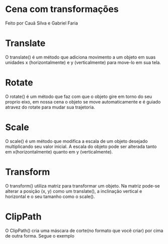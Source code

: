 # Cena com transformações
Feito por Cauã Silva e Gabriel Faria

# Translate

O translate() é um método que adiciona movimento a um objeto em suas unidades x (horizontalmente) e y (verticalmente) para move-lo em sua tela.

# Rotate

O rotate() é um método que faz com que o objeto gire em torno do seu proprio eixo, em nossa cena o objeto se move automaticamente e é guiado atravez do rotate para mudar sua trajetoria.

# Scale 

O scale() é um método que modifica a escala de um objeto desejado multiplicando seu valor inicial. A escala do objeto pode ser alterada tanto em x(horizontalmente) quanto em y (verticalmente).

# Transform

O transform() utiliza matriz para transformar um objeto. Na matriz pode-se alterar a posição (x, y) como um translate(), a inclinação vertical e horizontal e o seu tamanho como o scale().

# ClipPath

O ClipPath() cria uma máscara de corte(no formato que você criar) por cima de outra forma. Segue o exemplo 